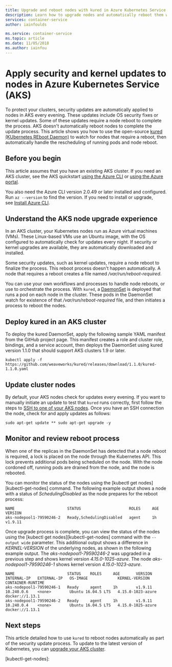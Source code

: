 ```yaml
---
title: Upgrade and reboot nodes with kured in Azure Kubernetes Service (AKS)
description: Learn how to upgrade nodes and automatically reboot them with kured in Azure Kubernetes Service (AKS)
services: container-service
author: iainfoulds

ms.service: container-service
ms.topic: article
ms.date: 11/05/2018
ms.author: iainfou
---
```


# Apply security and kernel updates to nodes in Azure Kubernetes Service (AKS)

To protect your clusters, security updates are automatically applied to nodes in AKS every evening. These updates include OS security fixes or kernel updates. Some of these updates require a node reboot to complete the process. AKS doesn't automatically reboot nodes to complete the update process. This article shows you how to use the open-source [kured (KUbernetes REboot Daemon)][kured] to watch for nodes that require a reboot, then automatically handle the rescheduling of running pods and node reboot.

## Before you begin

This article assumes that you have an existing AKS cluster. If you need an AKS cluster, see the AKS quickstart [using the Azure CLI][aks-quickstart-cli] or [using the Azure portal][aks-quickstart-portal].

You also need the Azure CLI version 2.0.49 or later installed and configured. Run `az --version` to find the version. If you need to install or upgrade, see [Install Azure CLI][install-azure-cli].

## Understand the AKS node upgrade experience

In an AKS cluster, your Kubernetes nodes run as Azure virtual machines (VMs). These Linux-based VMs use an Ubuntu image, with the OS configured to automatically check for updates every night. If security or kernel upgrades are available, they are automatically downloaded and installed.

Some security updates, such as kernel updates, require a node reboot to finalize the process. This reboot process doesn't happen automatically. A node that requires a reboot creates a file named */var/run/reboot-required*.

You can use your own workflows and processes to handle node reboots, or use  to orchestrate the process. With `kured`, a [DaemonSet][DaemonSet] is deployed that runs a pod on each node in the cluster. These pods in the DaemonSet watch for existence of that */var/run/reboot-required* file, and then initiates a process to reboot the nodes.

## Deploy kured in an AKS cluster

To deploy the kured DaemonSet, apply the following sample YAML manifest from the GitHub project page. This manifest creates a role and cluster role, bindings, and a service account, then deploys the DaemonSet using kured version 1.1.0 that should support AKS clusters 1.9 or later.

```console
kubectl apply -f https://github.com/weaveworks/kured/releases/download/1.1.0/kured-1.1.0.yaml
```

## Update cluster nodes

By default, your AKS nodes check for updates every evening. If you want to manually initiate an update to test that `kured` runs correctly, first follow the steps to [SSH to one of your AKS nodes][aks-ssh]. Once you have an SSH connection the node, check for and apply updates as follows:

```console
sudo apt-get update ** sudo apt-get upgrade -y
```

## Monitor and review reboot process

When one of the replicas in the DaemonSet has detected that a node reboot is required, a lock is placed on the node through the Kubernetes API. This lock prevents additional pods being scheduled on the node. With the node cordoned off, running pods are drained from the node, and the node is rebooted.

You can monitor the status of the nodes using the [kubectl get nodes][kubectl-get-nodes] command. The following example output shows a node with a status of *SchedulingDisabled* as the node prepares for the reboot process:

```
NAME                       STATUS                     ROLES     AGE       VERSION
aks-nodepool1-79590246-2   Ready,SchedulingDisabled   agent     1h        v1.9.11
```

Once upgrade process is complete, you can view the status of the nodes using the [kubectl get nodes][kubectl-get-nodes] command with the `--output wide` parameter. This additional output shows a difference in *KERNEL-VERSION* of the underlying nodes, as shown in the following example output. The *aks-nodepool1-79590246-2* was upgraded in a previous step and shows kernel version *4.15.0-1025-azure*. The node *aks-nodepool1-79590246-1* shows kernel version *4.15.0-1023-azure*.

```
NAME                       STATUS    ROLES     AGE       VERSION   INTERNAL-IP   EXTERNAL-IP   OS-IMAGE             KERNEL-VERSION      CONTAINER-RUNTIME
aks-nodepool1-79590246-1   Ready     agent     1h        v1.9.11   10.240.0.6    <none>        Ubuntu 16.04.5 LTS   4.15.0-1023-azure   docker://1.13.1
aks-nodepool1-79590246-2   Ready     agent     1h        v1.9.11   10.240.0.4    <none>        Ubuntu 16.04.5 LTS   4.15.0-1025-azure   docker://1.13.1
```

## Next steps

This article detailed how to use `kured` to reboot nodes automatically as part of the security update process. To update to the latest version of Kubernetes, you can [upgrade your AKS cluster][aks-upgrade].

<!-- LINKS - external -->
[kured]: https://github.com/weaveworks/kured
[kubectl-get-nodes]:

<!-- LINKS - internal -->
[aks-quickstart-cli]: kubernetes-walkthrough.md
[aks-quickstart-portal]: kubernetes-walkthrough-portal.md
[install-azure-cli]: /cli/azure/install-azure-cli
[DaemonSet]: concepts-clusters-workloads.md#statefulsets-and-daemonsets
[aks-ssh]: ssh.md
[aks-upgrade]: upgrade-cluster.md
